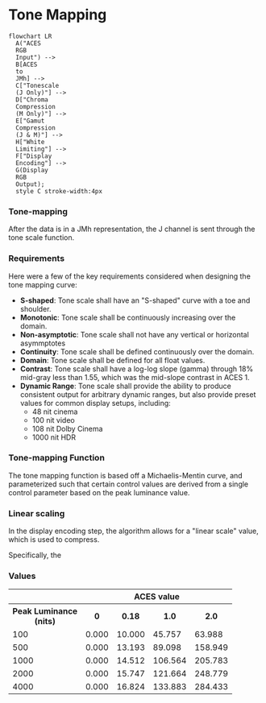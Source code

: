 Tone Mapping
==================

``` mermaid
flowchart LR
  A("ACES 
  RGB 
  Input") --> 
  B[ACES 
  to 
  JMh] --> 
  C["Tonescale 
  (J Only)"] --> 
  D["Chroma 
  Compression 
  (M Only)"] --> 
  E["Gamut 
  Compression 
  (J & M)"] --> 
  H["White
  Limiting"] --> 
  F["Display 
  Encoding"] --> 
  G(Display 
  RGB 
  Output);
  style C stroke-width:4px
```

### Tone-mapping

After the data is in a JMh representation, the J channel is sent through the tone scale function. 

### Requirements
Here were a few of the key requirements considered when designing the tone mapping curve:

* **S-shaped**: Tone scale shall have an "S-shaped" curve with a toe and shoulder.
* **Monotonic**: Tone scale shall be continuously increasing over the domain.
* **Non-asymptotic**: Tone scale shall not have any vertical or horizontal asymmptotes
* **Continuity**: Tone scale shall be defined continuously over the domain.
* **Domain**: Tone scale shall be defined for all float values.
* **Contrast**: Tone scale shall have a log-log slope (gamma) through 18% mid-gray less than 1.55, which was the mid-slope contrast in ACES 1.
* **Dynamic Range**: Tone scale shall provide the ability to produce consistent output for arbitrary dynamic ranges, but also provide preset values for common display setups, including:
    * 48 nit cinema
    * 100 nit video
    * 108 nit Dolby Cinema
    * 1000 nit HDR

### Tone-mapping Function
The tone mapping function is based off a Michaelis-Mentin curve, and parameterized such that certain control values are derived from a single control parameter based on the peak luminance value. 


### Linear scaling
In the display encoding step, the algorithm allows for a "linear scale" value, which is used to compress. 

Specifically, the 



### Values

<table>
    <tr>
        <th></th>
        <th colspan="4" style="text-align:center">ACES value</th>
    </tr>
    <tr>
        <th style="text-align:center">Peak Luminance<br>(nits)</th>
        <th style="text-align:center">0</th>
        <th style="text-align:center">0.18</th>
        <th style="text-align:center">1.0</th>
        <th style="text-align:center">2.0</th>
    </tr>
    <tr>
      <td>100</td>
      <td>0.000</td>
      <td>10.000</td>
      <td>45.757</td>
      <td>63.988</td>
    </tr>
    <tr>
      <td>500</td>
      <td>0.000</td>
      <td>13.193</td>
      <td>89.098</td>
      <td>158.949</td>
    </tr>
    <tr>
      <td>1000</td>
      <td>0.000</td>
      <td>14.512</td>
      <td>106.564</td>
      <td>205.783</td>
    </tr>
    <tr>
      <td>2000</td>
      <td>0.000</td>
      <td>15.747</td>
      <td>121.664</td>
      <td>248.779</td>
    </tr>
    <tr>
      <td>4000</td>
      <td>0.000</td>
      <td>16.824</td>
      <td>133.883</td>
      <td>284.433</td>
    </tr>
</table>